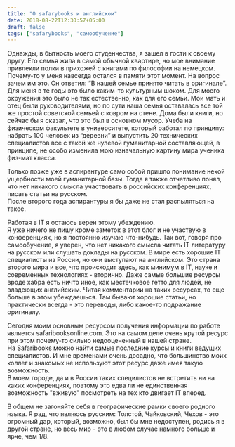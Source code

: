 ```yaml
---
title: "O safarybooks и английском"
date: 2018-08-22T12:30:57+05:00
draft: false
tags: ["safarybooks", "самообучение"]
---
```


Однажды, в бытность моего студенчества, я зашел в гости к своему другу. 
Его семья жила в самой обычной квартире, но мое внимание привлекли полки в прихожей с книгами по философии на немецком. 
Почему-то у меня навсегда остался в памяти этот момент. 
На вопрос зачем им это. 
Он ответил: “В нашей семье принято читать в оригинале”. 
Для меня в те годы это было каким-то культурным шоком. 
Для моего окружения это было не так естественно, как для его семьи. 
Мои мать и отец были руководителями, но по сути наша семья оставалась все той же простой советской семьей с ковром на стене. 
Дома были книги, но сейчас бы я сказал, что это был в основном мусор. 
Учеба на физическом факультете в университете, который работал по принципу: набрать 100 человек из “деревни” и выпустить 20 технических специалистов все с такой же нулевой гуманитарной составляющей, в принципе, не особо изменила мою изначальную картину мира ученика физ-мат класса.

Только позже уже в аспирантуре само собой пришло понимание некой ущербности моей гуманитарной базы. 
Тогда я также отчетливо понял, что нет никакого смысла участвовать в российских конференциях, писать статьи на русском.  
После второго года аспирантуры я бы даже не стал распыляться на такое.

Работая в IT я остаюсь верен этому убеждению.  
Я уже ничего не пишу кроме заметок в этот блог и не участвую в конференциях, но я постоянно изучаю что-нибудь. 
Так вот, говоря про самообучение, я уверен, что нет никакого смысла читать IT литературу на русском или слушать доклады на русском. 
В мире есть хорошие IT специалисты из России, но они выступают на английском. 
Это страна второго мира и все, что происходит здесь, как минимум в IT, науке и современных технологиях - вторично. 
Даже самые большие ресурсы вроде хабра есть ничто иное, как местечковое гетто для людей, не владеющих английским. 
Читая комментарии на таких ресурсах, то еще больше в этом убеждаешься. 
Там бывают хорошие статьи, но практически всегда - это переводы, либо какое-то подражание оригиналу.

Сегодня моим основным ресурсом получения информации по работе является safaribooksonline.com.
Это на самом деле очень крутой ресурс при этом почему-то сильно недооцененный в нашей стране.  
На Safaribooks можно найти самые последние курсы и книги ведущих специалистов. 
И мне временами очень досадно, что большинство моих коллег и знакомых не используют этот ресурс даже имея такую возможность.  
В моем городе, да и в России таких специлистов не встретить ни на каких конференциях, поэтому это едва ли не единственная возможность "вживую" посмотреть на тех кто двигает IT вперед. 

В общем не загоняйте себя в географические рамки своего родного языка. 
Я рад, что являюсь русским: Толстой, Чайковский, Чехов - это огромный дар, который, возможно, был бы мне недоступен, родись я в другой стране, но весь мир - это в любом случае намного больше и ярче, чем 1/8.